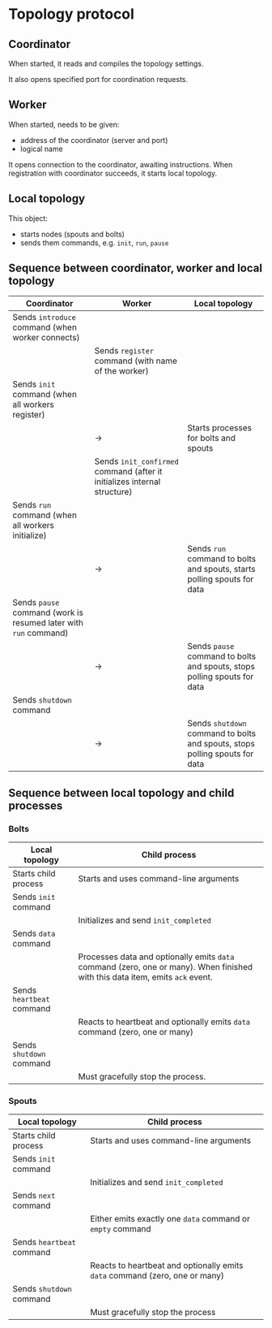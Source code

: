 # Topology protocol

## Coordinator

When started, it reads and compiles the topology settings.

It also opens specified port for coordination requests.

## Worker

When started, needs to be given:

- address of the coordinator (server and port)
- logical name

It opens connection to the coordinator, awaiting instructions. When registration with coordinator succeeds, it starts local topology.

## Local topology

This object:

- starts nodes (spouts and bolts)
- sends them commands, e.g. `init`, `run`, `pause`

## Sequence between coordinator, worker and local topology

| Coordinator | Worker | Local topology |
|-------------|--------|-----|
| Sends `introduce` command (when worker connects)| |
| | Sends `register` command (with name of the worker)|
| Sends `init` command (when all workers register)| |
| | &rarr; | Starts processes for bolts and spouts|
| | Sends `init_confirmed` command (after it initializes internal structure)|
| Sends `run` command (when all workers initialize)| |
| | &rarr; | Sends `run` command to bolts and spouts, starts polling spouts for data|
| Sends `pause` command (work is resumed later with `run` command)| |
| | &rarr; | Sends `pause` command to bolts and spouts, stops polling spouts for data|
| Sends `shutdown` command| |
| | &rarr; | Sends `shutdown` command to bolts and spouts, stops polling spouts for data|

## Sequence between local topology and child processes

### Bolts

| Local topology | Child process |
|-------------|--------|
| Starts child process | Starts and uses command-line arguments |
| Sends `init` command | |
| | Initializes and send `init_completed` |
| Sends `data` command | |
| | Processes data and optionally emits `data` command (zero, one or many). When finished with this data item, emits `ack` event. |
| Sends `heartbeat` command | |
| | Reacts to heartbeat and optionally emits `data` command (zero, one or many) |
| Sends `shutdown` command| |
| | Must gracefully stop the process. |

### Spouts

| Local topology | Child process |
|-------------|--------|
| Starts child process | Starts and uses command-line arguments |
| Sends `init` command | |
| | Initializes and send `init_completed` |
| Sends `next` command | |
| | Either emits exactly one `data` command or `empty` command |
| Sends `heartbeat` command | |
| | Reacts to heartbeat and optionally emits `data` command (zero, one or many) |
| Sends `shutdown` command| |
| | Must gracefully stop the process |

